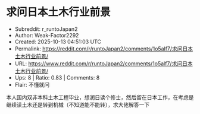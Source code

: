 # 求问日本土木行业前景

- Subreddit: r_runtoJapan2
- Author: Weak-Factor2292
- Created: 2025-10-13 04:51:03 UTC
- Permalink: https://reddit.com/r/runtoJapan2/comments/1o5alf7/求问日本土木行业前景/
- URL: https://www.reddit.com/r/runtoJapan2/comments/1o5alf7/求问日本土木行业前景/
- Ups: 8 | Ratio: 0.83 | Comments: 8
- Flair: 不懂就问


本人国内双非本科土木工程毕业，想润日读个修士，然后留在日本工作，在考虑是继续读土木还是转到机械（不知道能不能转），求大佬解答一下

